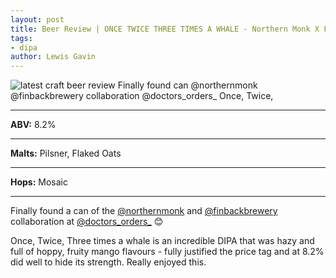 ```yaml
---
layout: post
title: Beer Review | ONCE TWICE THREE TIMES A WHALE - Northern Monk X Finback
tags:
- dipa
author: Lewis Gavin
---
```


![latest craft beer review Finally found can  @northernmonk @finbackbrewery collaboration @doctors_orders_ Once, Twice,](https://instagram.fman1-1.fna.fbcdn.net/vp/a1b7f7a4ec4a471db5089b9f353bbe2f/5C795509/t51.2885-15/sh0.08/e35/s750x750/44182036_444465822750317_8367710410076760885_n.jpg?ig_cache_key=MTkwMTU0MTk5NzgxOTQ1MTM0MQ%3D%3D.2)

***
**ABV:** 8.2%

***
**Malts:** Pilsner, Flaked Oats

***
**Hops:** Mosaic

***

Finally found a can of the [@northernmonk](https://instagram.com/northernmonk) and [@finbackbrewery](https://instagram.com/finbackbrewery) collaboration at [@doctors_orders_](https://instagram.com/doctors_orders_) 😊

Once, Twice, Three times a whale is an incredible DIPA that was hazy and full of hoppy, fruity mango flavours - fully justified the price tag and at 8.2% did well to hide its strength. Really enjoyed this.
